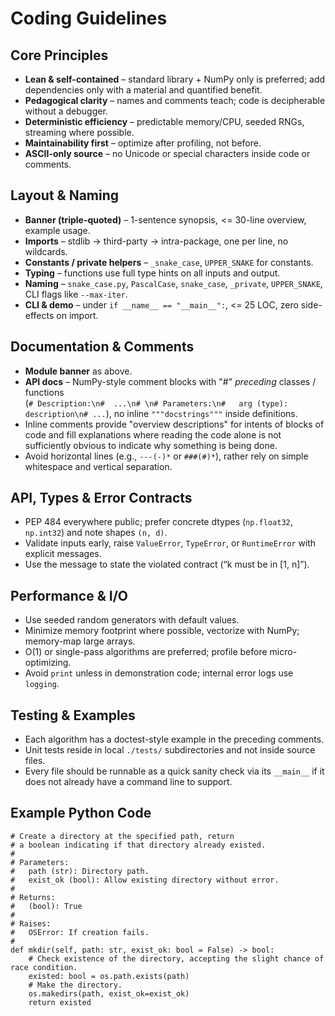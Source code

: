 # Coding Guidelines

## Core Principles
- **Lean & self-contained** – standard library + NumPy only is preferred; add dependencies only with a material and quantified benefit.
- **Pedagogical clarity** – names and comments teach; code is decipherable without a debugger.
- **Deterministic efficiency** – predictable memory/CPU, seeded RNGs, streaming where possible.
- **Maintainability first** – optimize after profiling, not before.
- **ASCII-only source** – no Unicode or special characters inside code or comments.

## Layout & Naming
- **Banner (triple-quoted)** – 1-sentence synopsis,  <= 30-line overview, example usage.
- **Imports** – stdlib -> third-party -> intra-package, one per line, no wildcards.
- **Constants / private helpers** – `_snake_case`, `UPPER_SNAKE` for constants.
- **Typing** – functions use full type hints on all inputs and output.
- **Naming** – `snake_case.py`, `PascalCase`, `snake_case`, `_private`, `UPPER_SNAKE`, CLI flags like `--max-iter`.
- **CLI & demo** – under `if __name__ == "__main__":`, <= 25 LOC, zero side-effects on import.

## Documentation & Comments
- **Module banner** as above.
- **API docs** – NumPy-style comment blocks with "#" *preceding* classes / functions  
  (`# Description:\n#  ...\n# \n# Parameters:\n#   arg (type): description\n# ...`), no inline `"""docstrings"""` inside definitions.
- Inline comments provide "overview descriptions" for intents of blocks of code and fill explanations where reading the code alone is not sufficiently obvious to indicate why something is being done.
- Avoid horizontal lines (e.g., `---(-)*` or `###(#)*`), rather rely on simple whitespace and vertical separation.

## API, Types & Error Contracts
- PEP 484 everywhere public; prefer concrete dtypes (`np.float32`, `np.int32`) and note shapes `(n, d)`.
- Validate inputs early, raise `ValueError`, `TypeError`, or `RuntimeError` with explicit messages.
- Use the message to state the violated contract (“k must be in [1, n]”).

## Performance & I/O
- Use seeded random generators with default values.
- Minimize memory footprint where possible, vectorize with NumPy; memory-map large arrays.
- O(1) or single-pass algorithms are preferred; profile before micro-optimizing.
- Avoid `print` unless in demonstration code; internal error logs use `logging`.

## Testing & Examples
- Each algorithm has a doctest-style example in the preceding comments.
- Unit tests reside in local `./tests/` subdirectories and not inside source files.
- Every file should be runnable as a quick sanity check via its `__main__` if it does not already have a command line to support.


## Example Python Code
```
# Create a directory at the specified path, return 
# a boolean indicating if that directory already existed.
#
# Parameters:
#   path (str): Directory path.
#   exist_ok (bool): Allow existing directory without error.
#
# Returns:
#   (bool): True 
# 
# Raises:
#   OSError: If creation fails.
# 
def mkdir(self, path: str, exist_ok: bool = False) -> bool:
    # Check existence of the directory, accepting the slight chance of race condition.
    existed: bool = os.path.exists(path)
    # Make the directory.
    os.makedirs(path, exist_ok=exist_ok)
    return existed
```
